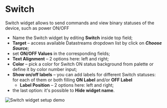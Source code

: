 # Switch

Switch widget allows to send commands and view binary statuses of the device, such as power ON/OFF

* Name the Switch widget by editing **Switch** inside top field; 
* **Target** – access available Datastreams dropdown list by click on _**Choose Source**_; 
* set **ON/OFF Values** in the corresponding fields; 
* **Text Alignment** – 2 options here: left and right; 
* **Color** – pick a color for Switch ON status background from palette or define it by color number input; 
* **Show on/off labels** – you can add labels for different Switch statuses: for each of them or both filling **ON Label** and/or **OFF Label**
  * **Label Position** – 2 options here: left and right; 
* the last option: it's possible to **Hide widget name**.

![Switch widget setup demo](../../../.gitbook/assets/switch_setup.gif)



